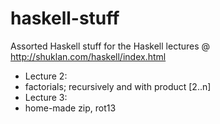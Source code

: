 haskell-stuff
=============

Assorted Haskell stuff for the Haskell lectures @ http://shuklan.com/haskell/index.html
* Lecture 2:
*   factorials; recursively and with product [2..n]
* Lecture 3:
*   home-made zip, rot13

